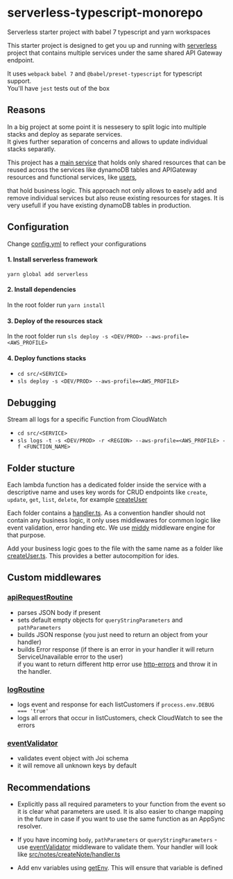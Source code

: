 # serverless-typescript-monorepo
Serverless starter project with babel 7 typescript and yarn workspaces

This starter project is designed to get you up and running with [serverless](https://serverless.com/) project 
that contains multiple services under the same shared API Gateway endpoint.

It uses `webpack` `babel 7` and `@babel/preset-typescript` for typescript support.   
You'll have `jest` tests out of the box

## Reasons
In a big project at some point it is nessesery to split logic into multiple stacks and deploy as separate services.  
It gives further separation of concerns and allows to update individual stacks separatly.   

This project has a [main service](serverless.yml) that holds only shared resources that can be reused across the services
like dynamoDB tables and APIGateway resources and functional services, like [users](src/users/serverless.yml),


that hold business logic. This approach not only allows to easely add and remove individual services but also
reuse existing resources for stages. It is very usefull if you have existing dynamoDB tables in production.

## Configuration
Change [config.yml](config.yml) to reflect your configurations

#### 1. Install serverless framework
`yarn global add serverless`

#### 2. Install dependencies

In the root folder run `yarn install` 

#### 3. Deploy of the resources stack

In the root folder run `sls deploy -s <DEV/PROD> --aws-profile=<AWS_PROFILE>`

#### 4. Deploy functions stacks

- `cd src/<SERVICE>`
- `sls deploy -s <DEV/PROD> --aws-profile=<AWS_PROFILE>`

## Debugging

Stream all logs for a specific Function from CloudWatch 

 - `cd src/<SERVICE>`
 - `sls logs -t -s <DEV/PROD> -r <REGION> --aws-profile=<AWS_PROFILE> -f <FUNCTION_NAME>`
 
## Folder stucture

Each lambda function has a dedicated folder inside the service with a descriptive name and uses key words for 
CRUD endpoints like `create`, `update`, `get`, `list`, `delete`, for example [createUser](src/users/createUser)
 
Each folder contains a [handler.ts](src/users/createUser). As a convention handler should not contain any business logic, 
it only uses middlewares for common logic like event validation, error handing etc. 
We use [middy](https://github.com/middyjs/middy) middleware engine for that purpose.

Add your business logic goes to the file with the same name as a folder like 
[createUser.ts](src/users/createUser/createUser.ts). This provides a better autocompition for ides.

## Custom middlewares

### [apiRequestRoutine](src/lib/middlewares/apiRequestRoutine.ts)

- parses JSON body if present
- sets default empty objects for `queryStringParameters` and `pathParameters`
- builds JSON response (you just need to return an object from your handler)
- builds Error response (if there is an error in your handler it will return ServiceUnavailable error to the user)    
if you want to return different http error use [http-errors](https://www.npmjs.com/package/http-errors) and throw it in the handler.

### [logRoutine](src/lib/middlewares/logRoutine.ts)

- logs event and response for each listCustomers if `process.env.DEBUG === 'true'`
- logs all errors that occur in listCustomers, check CloudWatch to see the errors

### [eventValidator](src/lib/middlewares/eventValidator.ts)

- validates event object with Joi schema
- it will remove all unknown keys by default

## Recommendations

- Explicitly pass all required parameters to your function from the event so it is clear what parameters are used. 
It is also easier to change mapping in the future in case if you want to use the same function as an AppSync resolver.

- If you have incoming `body`, `pathParameters` or `queryStringParameters` - use [eventValidator](src/common/middlewares/eventValidator.ts) 
middleware to validate them. Your handler will look like [src/notes/createNote/handler.ts](src/notes/createNote/handler.ts)

- Add env variables using [getEnv](src/lib/validation.ts). This will ensure that variable is defined


